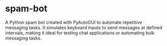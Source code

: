 # spam-bot
A Python spam bot created with PyAutoGUI to automate repetitive messaging tasks. It simulates keyboard inputs to send messages at defined intervals, making it ideal for testing chat applications or automating bulk messaging tasks.
